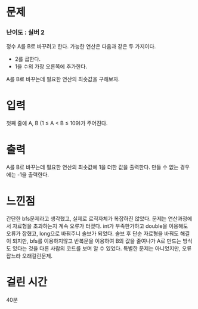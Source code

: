 # 문제

### 난이도 : 실버 2

정수 A를 B로 바꾸려고 한다. 가능한 연산은 다음과 같은 두 가지이다.

- 2를 곱한다.
- 1을 수의 가장 오른쪽에 추가한다.

A를 B로 바꾸는데 필요한 연산의 최솟값을 구해보자.

# 입력

첫째 줄에 A, B (1 ≤ A < B ≤ 109)가 주어진다.

# 출력

A를 B로 바꾸는데 필요한 연산의 최솟값에 1을 더한 값을 출력한다. 만들 수 없는 경우에는 -1을 출력한다.

# 느낀점

간단한 bfs문제라고 생각했고, 실제로 로직자체가 복잡하진 않았다. 문제는 연산과정에서 자료형을 초과하는지 계속 오류가 터졌다. int가 부족한가하고 double을 이용해도 오류가 잡혔고, long으로 바꿔주니 솔브가 되었다. 솔브 후 단순 자료형을 바꿔도 해결이 되지만, bfs를 이용하지않고 반복문을 이용하여 B의 값을 줄여나가 A로 만드는 방식도 있다는 것을 다른 사람의 코드를 보며 알 수 있었다. 특별한 문제는 아니었지만, 오류 잡느라 오래걸린문제.

# 걸린 시간

40분
